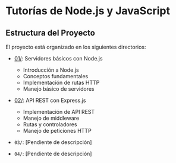 # Tutorías de Node.js y JavaScript

## Estructura del Proyecto

El proyecto está organizado en los siguientes directorios:

- [01/](./01): Servidores básicos con Node.js
  - Introducción a Node.js
  - Conceptos fundamentales
  - Implementación de rutas HTTP
  - Manejo básico de servidores

- [02/](./02): API REST con Express.js
  - Implementación de API REST
  - Manejo de middleware
  - Rutas y controladores
  - Manejo de peticiones HTTP

- `03/`: [Pendiente de descripción]
- `04/`: [Pendiente de descripción]

